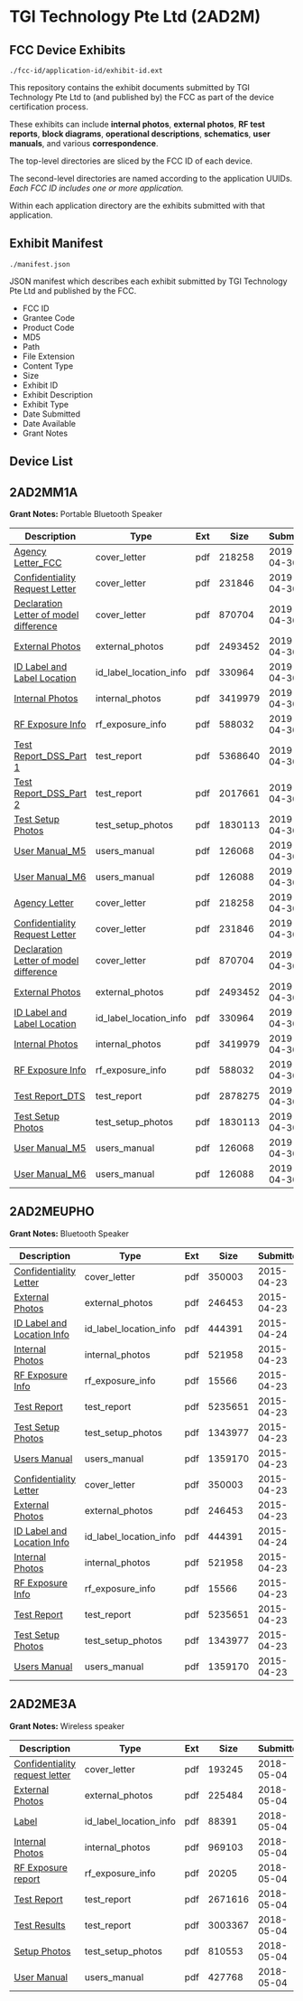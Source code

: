 # TGI Technology Pte Ltd (2AD2M)
## FCC Device Exhibits

```
./fcc-id/application-id/exhibit-id.ext
```

This repository contains the exhibit documents submitted by TGI Technology Pte Ltd to (and published by) the FCC as part of the device certification process.

These exhibits can include **internal photos**, **external photos**, **RF test reports**, **block diagrams**, **operational descriptions**, **schematics**, **user manuals**, and various **correspondence**.

The top-level directories are sliced by the FCC ID of each device.

The second-level directories are named according to the application UUIDs. *Each FCC ID includes one or more application.*

Within each application directory are the exhibits submitted with that application. 

## Exhibit Manifest

```
./manifest.json
```

JSON manifest which describes each exhibit submitted by TGI Technology Pte Ltd and published by the FCC.

- FCC ID
- Grantee Code
- Product Code
- MD5
- Path
- File Extension
- Content Type
- Size
- Exhibit ID
- Exhibit Description
- Exhibit Type
- Date Submitted
- Date Available
- Grant Notes

## Device List
## 2AD2MM1A
**Grant Notes:** Portable Bluetooth Speaker

| Description | Type | Ext | Size | Submitted | Available |
| ----------- | ---- | --- | ---- | --------- | --------- |
| [Agency Letter_FCC](2AD2MM1A/8d78f1b59b12d242edef3e45de7ce3e5/4258809.pdf) | cover_letter | pdf | 218258 | 2019-04-30 | 2019-04-30 |
| [Confidentiality Request Letter](2AD2MM1A/8d78f1b59b12d242edef3e45de7ce3e5/4258810.pdf) | cover_letter | pdf | 231846 | 2019-04-30 | 2019-04-30 |
| [Declaration Letter of model difference](2AD2MM1A/8d78f1b59b12d242edef3e45de7ce3e5/4258811.pdf) | cover_letter | pdf | 870704 | 2019-04-30 | 2019-04-30 |
| [External Photos](2AD2MM1A/8d78f1b59b12d242edef3e45de7ce3e5/4258813.pdf) | external_photos | pdf | 2493452 | 2019-04-30 | 2019-10-28 |
| [ID Label and Label Location](2AD2MM1A/8d78f1b59b12d242edef3e45de7ce3e5/4258814.pdf) | id_label_location_info | pdf | 330964 | 2019-04-30 | 2019-04-30 |
| [Internal Photos](2AD2MM1A/8d78f1b59b12d242edef3e45de7ce3e5/4258815.pdf) | internal_photos | pdf | 3419979 | 2019-04-30 | 2019-10-28 |
| [RF Exposure Info](2AD2MM1A/8d78f1b59b12d242edef3e45de7ce3e5/4258818.pdf) | rf_exposure_info | pdf | 588032 | 2019-04-30 | 2019-04-30 |
| [Test Report_DSS_Part 1](2AD2MM1A/8d78f1b59b12d242edef3e45de7ce3e5/4258839.pdf) | test_report | pdf | 5368640 | 2019-04-30 | 2019-04-30 |
| [Test Report_DSS_Part 2](2AD2MM1A/8d78f1b59b12d242edef3e45de7ce3e5/4258840.pdf) | test_report | pdf | 2017661 | 2019-04-30 | 2019-04-30 |
| [Test Setup Photos](2AD2MM1A/8d78f1b59b12d242edef3e45de7ce3e5/4258841.pdf) | test_setup_photos | pdf | 1830113 | 2019-04-30 | 2019-10-28 |
| [User Manual_M5](2AD2MM1A/8d78f1b59b12d242edef3e45de7ce3e5/4258842.pdf) | users_manual | pdf | 126068 | 2019-04-30 | 2019-10-28 |
| [User Manual_M6](2AD2MM1A/8d78f1b59b12d242edef3e45de7ce3e5/4258843.pdf) | users_manual | pdf | 126088 | 2019-04-30 | 2019-10-28 |
| [Agency Letter](2AD2MM1A/496a42effe3663b41734a6fe4bf4f5a5/4258809.pdf) | cover_letter | pdf | 218258 | 2019-04-30 | 2019-04-30 |
| [Confidentiality Request Letter](2AD2MM1A/496a42effe3663b41734a6fe4bf4f5a5/4258810.pdf) | cover_letter | pdf | 231846 | 2019-04-30 | 2019-04-30 |
| [Declaration Letter of model difference](2AD2MM1A/496a42effe3663b41734a6fe4bf4f5a5/4258811.pdf) | cover_letter | pdf | 870704 | 2019-04-30 | 2019-04-30 |
| [External Photos](2AD2MM1A/496a42effe3663b41734a6fe4bf4f5a5/4258813.pdf) | external_photos | pdf | 2493452 | 2019-04-30 | 2019-10-28 |
| [ID Label and Label Location](2AD2MM1A/496a42effe3663b41734a6fe4bf4f5a5/4258814.pdf) | id_label_location_info | pdf | 330964 | 2019-04-30 | 2019-04-30 |
| [Internal Photos](2AD2MM1A/496a42effe3663b41734a6fe4bf4f5a5/4258815.pdf) | internal_photos | pdf | 3419979 | 2019-04-30 | 2019-10-28 |
| [RF Exposure Info](2AD2MM1A/496a42effe3663b41734a6fe4bf4f5a5/4258818.pdf) | rf_exposure_info | pdf | 588032 | 2019-04-30 | 2019-04-30 |
| [Test Report_DTS](2AD2MM1A/496a42effe3663b41734a6fe4bf4f5a5/4258908.pdf) | test_report | pdf | 2878275 | 2019-04-30 | 2019-04-30 |
| [Test Setup Photos](2AD2MM1A/496a42effe3663b41734a6fe4bf4f5a5/4258841.pdf) | test_setup_photos | pdf | 1830113 | 2019-04-30 | 2019-10-28 |
| [User Manual_M5](2AD2MM1A/496a42effe3663b41734a6fe4bf4f5a5/4258842.pdf) | users_manual | pdf | 126068 | 2019-04-30 | 2019-10-28 |
| [User Manual_M6](2AD2MM1A/496a42effe3663b41734a6fe4bf4f5a5/4258843.pdf) | users_manual | pdf | 126088 | 2019-04-30 | 2019-10-28 |
## 2AD2MEUPHO
**Grant Notes:** Bluetooth Speaker

| Description | Type | Ext | Size | Submitted | Available |
| ----------- | ---- | --- | ---- | --------- | --------- |
| [Confidentiality Letter](2AD2MEUPHO/7cd47b239d9630ab10180c69d4e810c6/2593984.pdf) | cover_letter | pdf | 350003 | 2015-04-23 | 2015-04-24 |
| [External Photos](2AD2MEUPHO/7cd47b239d9630ab10180c69d4e810c6/2593985.pdf) | external_photos | pdf | 246453 | 2015-04-23 | 2015-04-24 |
| [ID Label and Location Info](2AD2MEUPHO/7cd47b239d9630ab10180c69d4e810c6/2595239.pdf) | id_label_location_info | pdf | 444391 | 2015-04-24 | 2015-04-24 |
| [Internal Photos](2AD2MEUPHO/7cd47b239d9630ab10180c69d4e810c6/2593987.pdf) | internal_photos | pdf | 521958 | 2015-04-23 | 2015-04-24 |
| [RF Exposure Info](2AD2MEUPHO/7cd47b239d9630ab10180c69d4e810c6/2593989.pdf) | rf_exposure_info | pdf | 15566 | 2015-04-23 | 2015-04-24 |
| [Test Report](2AD2MEUPHO/7cd47b239d9630ab10180c69d4e810c6/2593991.pdf) | test_report | pdf | 5235651 | 2015-04-23 | 2015-04-24 |
| [Test Setup Photos](2AD2MEUPHO/7cd47b239d9630ab10180c69d4e810c6/2593992.pdf) | test_setup_photos | pdf | 1343977 | 2015-04-23 | 2015-04-24 |
| [Users Manual](2AD2MEUPHO/7cd47b239d9630ab10180c69d4e810c6/2593993.pdf) | users_manual | pdf | 1359170 | 2015-04-23 | 2015-04-24 |
| [Confidentiality Letter](2AD2MEUPHO/1ec2a16aea1b1ad7dae508bdcf8e973b/2593984.pdf) | cover_letter | pdf | 350003 | 2015-04-23 | 2015-04-24 |
| [External Photos](2AD2MEUPHO/1ec2a16aea1b1ad7dae508bdcf8e973b/2593985.pdf) | external_photos | pdf | 246453 | 2015-04-23 | 2015-04-24 |
| [ID Label and Location Info](2AD2MEUPHO/1ec2a16aea1b1ad7dae508bdcf8e973b/2595239.pdf) | id_label_location_info | pdf | 444391 | 2015-04-24 | 2015-04-24 |
| [Internal Photos](2AD2MEUPHO/1ec2a16aea1b1ad7dae508bdcf8e973b/2593987.pdf) | internal_photos | pdf | 521958 | 2015-04-23 | 2015-04-24 |
| [RF Exposure Info](2AD2MEUPHO/1ec2a16aea1b1ad7dae508bdcf8e973b/2593989.pdf) | rf_exposure_info | pdf | 15566 | 2015-04-23 | 2015-04-24 |
| [Test Report](2AD2MEUPHO/1ec2a16aea1b1ad7dae508bdcf8e973b/2593991.pdf) | test_report | pdf | 5235651 | 2015-04-23 | 2015-04-24 |
| [Test Setup Photos](2AD2MEUPHO/1ec2a16aea1b1ad7dae508bdcf8e973b/2593992.pdf) | test_setup_photos | pdf | 1343977 | 2015-04-23 | 2015-04-24 |
| [Users Manual](2AD2MEUPHO/1ec2a16aea1b1ad7dae508bdcf8e973b/2593993.pdf) | users_manual | pdf | 1359170 | 2015-04-23 | 2015-04-24 |
## 2AD2ME3A
**Grant Notes:** Wireless speaker

| Description | Type | Ext | Size | Submitted | Available |
| ----------- | ---- | --- | ---- | --------- | --------- |
| [Confidentiality request letter](2AD2ME3A/6d6cbed5a66984e5d5d7b9a013230395/3839197.pdf) | cover_letter | pdf | 193245 | 2018-05-04 | 2018-05-16 |
| [External Photos](2AD2ME3A/6d6cbed5a66984e5d5d7b9a013230395/3839198.pdf) | external_photos | pdf | 225484 | 2018-05-04 | 2018-05-16 |
| [Label](2AD2ME3A/6d6cbed5a66984e5d5d7b9a013230395/3839199.pdf) | id_label_location_info | pdf | 88391 | 2018-05-04 | 2018-05-16 |
| [Internal Photos](2AD2ME3A/6d6cbed5a66984e5d5d7b9a013230395/3839200.pdf) | internal_photos | pdf | 969103 | 2018-05-04 | 2018-05-16 |
| [RF Exposure report](2AD2ME3A/6d6cbed5a66984e5d5d7b9a013230395/3839201.pdf) | rf_exposure_info | pdf | 20205 | 2018-05-04 | 2018-05-16 |
| [Test Report](2AD2ME3A/6d6cbed5a66984e5d5d7b9a013230395/3839202.pdf) | test_report | pdf | 2671616 | 2018-05-04 | 2018-05-16 |
| [Test Results](2AD2ME3A/6d6cbed5a66984e5d5d7b9a013230395/3839203.pdf) | test_report | pdf | 3003367 | 2018-05-04 | 2018-05-16 |
| [Setup Photos](2AD2ME3A/6d6cbed5a66984e5d5d7b9a013230395/3839204.pdf) | test_setup_photos | pdf | 810553 | 2018-05-04 | 2018-05-16 |
| [User Manual](2AD2ME3A/6d6cbed5a66984e5d5d7b9a013230395/3839205.pdf) | users_manual | pdf | 427768 | 2018-05-04 | 2018-05-16 |
